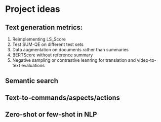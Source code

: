 # Project ideas

## Text generation metrics:
1. Reimplementing LS_Score 
2. Test SUM-QE on different test sets
3. Data augmentation on documents rather than summaries 
4. BERTScore without reference summary 
5. Negative sampling or contrastive leanring  for translation and video-to-text evaluations 


## Semantic search 

## Text-to-commands/aspects/actions 

## Zero-shot or few-shot in NLP 

